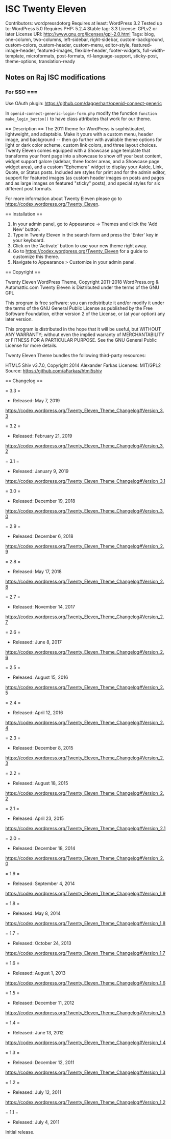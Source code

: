 # ISC Twenty Eleven

Contributors: wordpressdotorg
Requires at least: WordPress 3.2
Tested up to: WordPress 5.0
Requires PHP: 5.2.4
Stable tag: 3.3
License: GPLv2 or later
License URI: http://www.gnu.org/licenses/gpl-2.0.html
Tags: blog, one-column, two-columns, left-sidebar, right-sidebar, custom-background, custom-colors, custom-header, custom-menu, editor-style, featured-image-header, featured-images, flexible-header, footer-widgets, full-width-template, microformats, post-formats, rtl-language-support, sticky-post, theme-options, translation-ready

## Notes on Raj ISC modifications


### For SSO ===

Use OAuth plugin: https://github.com/daggerhart/openid-connect-generic

In `openid-connect-generic-login-form.php` modify the function `function make_login_button()` to have class attributes that work for our theme.




== Description ==
The 2011 theme for WordPress is sophisticated, lightweight, and adaptable. Make it yours with a custom menu, header image, and background -- then go further with available theme options for light or dark color scheme, custom link colors, and three layout choices. Twenty Eleven comes equipped with a Showcase page template that transforms your front page into a showcase to show off your best content, widget support galore (sidebar, three footer areas, and a Showcase page widget area), and a custom "Ephemera" widget to display your Aside, Link, Quote, or Status posts. Included are styles for print and for the admin editor, support for featured images (as custom header images on posts and pages and as large images on featured "sticky" posts), and special styles for six different post formats.

For more information about Twenty Eleven please go to https://codex.wordpress.org/Twenty_Eleven.

== Installation ==

1. In your admin panel, go to Appearance -> Themes and click the 'Add New' button.
2. Type in Twenty Eleven in the search form and press the 'Enter' key in your keyboard.
3. Click on the 'Activate' button to use your new theme right away.
4. Go to https://codex.wordpress.org/Twenty_Eleven for a guide to customize this theme.
5. Navigate to Appearance > Customize in your admin panel.

== Copyright ==

Twenty Eleven WordPress Theme, Copyright 2011-2018 WordPress.org & Automattic.com
Twenty Eleven is Distributed under the terms of the GNU GPL

This program is free software: you can redistribute it and/or modify
it under the terms of the GNU General Public License as published by
the Free Software Foundation, either version 2 of the License, or
(at your option) any later version.

This program is distributed in the hope that it will be useful,
but WITHOUT ANY WARRANTY; without even the implied warranty of
MERCHANTABILITY or FITNESS FOR A PARTICULAR PURPOSE. See the
GNU General Public License for more details.

Twenty Eleven Theme bundles the following third-party resources:

HTML5 Shiv v3.7.0, Copyright 2014 Alexander Farkas
Licenses: MIT/GPL2
Source: https://github.com/aFarkas/html5shiv

== Changelog ==

= 3.3 =
* Released: May 7, 2019

https://codex.wordpress.org/Twenty_Eleven_Theme_Changelog#Version_3.3

= 3.2 =
* Released: February 21, 2019

https://codex.wordpress.org/Twenty_Eleven_Theme_Changelog#Version_3.2

= 3.1 =
* Released: January 9, 2019

https://codex.wordpress.org/Twenty_Eleven_Theme_Changelog#Version_3.1

= 3.0 =
* Released: December 19, 2018

https://codex.wordpress.org/Twenty_Eleven_Theme_Changelog#Version_3.0

= 2.9 =
* Released: December 6, 2018

https://codex.wordpress.org/Twenty_Eleven_Theme_Changelog#Version_2.9

= 2.8 =
* Released: May 17, 2018

https://codex.wordpress.org/Twenty_Eleven_Theme_Changelog#Version_2.8

= 2.7 =
* Released: November 14, 2017

https://codex.wordpress.org/Twenty_Eleven_Theme_Changelog#Version_2.7

= 2.6 =
* Released: June 8, 2017

https://codex.wordpress.org/Twenty_Eleven_Theme_Changelog#Version_2.6

= 2.5 =
* Released: August 15, 2016

https://codex.wordpress.org/Twenty_Eleven_Theme_Changelog#Version_2.5

= 2.4 =
* Released: April 12, 2016

https://codex.wordpress.org/Twenty_Eleven_Theme_Changelog#Version_2.4

= 2.3 =
* Released: December 8, 2015

https://codex.wordpress.org/Twenty_Eleven_Theme_Changelog#Version_2.3

= 2.2 =
* Released: August 18, 2015

https://codex.wordpress.org/Twenty_Eleven_Theme_Changelog#Version_2.2

= 2.1 =
* Released: April 23, 2015

https://codex.wordpress.org/Twenty_Eleven_Theme_Changelog#Version_2.1

= 2.0 =
* Released: December 18, 2014

https://codex.wordpress.org/Twenty_Eleven_Theme_Changelog#Version_2.0

= 1.9 =
* Released: September 4, 2014

https://codex.wordpress.org/Twenty_Eleven_Theme_Changelog#Version_1.9

= 1.8 =
* Released: May 8, 2014

https://codex.wordpress.org/Twenty_Eleven_Theme_Changelog#Version_1.8

= 1.7 =
* Released: October 24, 2013

https://codex.wordpress.org/Twenty_Eleven_Theme_Changelog#Version_1.7

= 1.6 =
* Released: August 1, 2013

https://codex.wordpress.org/Twenty_Eleven_Theme_Changelog#Version_1.6

= 1.5 =
* Released: December 11, 2012

https://codex.wordpress.org/Twenty_Eleven_Theme_Changelog#Version_1.5

= 1.4 =
* Released: June 13, 2012

https://codex.wordpress.org/Twenty_Eleven_Theme_Changelog#Version_1.4

= 1.3 =
* Released: December 12, 2011

https://codex.wordpress.org/Twenty_Eleven_Theme_Changelog#Version_1.3

= 1.2 =
* Released: July 12, 2011

https://codex.wordpress.org/Twenty_Eleven_Theme_Changelog#Version_1.2

= 1.1 =
* Released: July 4, 2011

Initial release.
